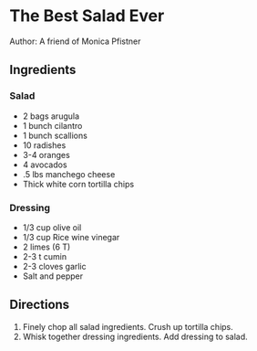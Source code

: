 # The Best Salad Ever
Author: A friend of Monica Pfistner

## Ingredients
### Salad
- 2 bags arugula
- 1 bunch cilantro
- 1 bunch scallions
- 10 radishes
- 3-4 oranges
- 4 avocados
- .5 lbs manchego cheese
- Thick white corn tortilla chips

### Dressing
- 1/3 cup olive oil
- 1/3 cup Rice wine vinegar
- 2 limes (6 T)
- 2-3 t cumin
- 2-3 cloves garlic
- Salt and pepper

## Directions
1. Finely chop all salad ingredients. Crush up tortilla chips. 
2. Whisk together dressing ingredients. Add dressing to salad. 